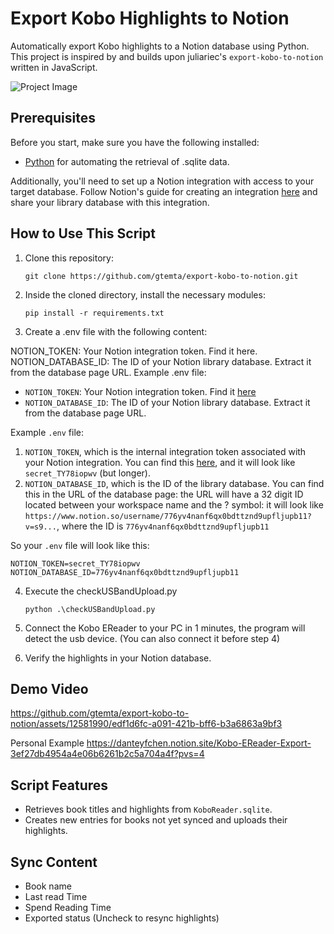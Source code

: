 # Export Kobo Highlights to Notion

Automatically export Kobo highlights to a Notion database using Python. This project is inspired by and builds upon juliariec's `export-kobo-to-notion` written in JavaScript.

![Project Image](https://github.com/gtemta/export-kobo-to-notion/assets/12581990/7d5a85d2-34dc-4e28-9c1e-782c9139300e)

## Prerequisites

Before you start, make sure you have the following installed:

- [Python](https://www.python.org/) for automating the retrieval of .sqlite data.

Additionally, you'll need to set up a Notion integration with access to your target database. Follow Notion's guide for creating an integration [here](https://developers.notion.com/docs#step-1-create-an-integration) and share your library database with this integration.

## How to Use This Script

1. Clone this repository:

   ```
   git clone https://github.com/gtemta/export-kobo-to-notion.git
   ```

2. Inside the cloned directory, install the necessary modules:
   ```
   pip install -r requirements.txt
   ```

3. Create a .env file with the following content:

NOTION_TOKEN: Your Notion integration token. Find it here.
NOTION_DATABASE_ID: The ID of your Notion library database. Extract it from the database page URL.
Example .env file:

- `NOTION_TOKEN`: Your Notion integration token. Find it [here](https://www.notion.so/my-integrations) 
- `NOTION_DATABASE_ID`: The ID of your Notion library database. Extract it from the database page URL.

Example `.env` file:

   1. `NOTION_TOKEN`, which is the internal integration token associated with your Notion integration. You can find this [here](https://www.notion.so/my-integrations), and it will look like `secret_TY78iopwv` (but longer).
   2. `NOTION_DATABASE_ID`, which is the ID of the library database. You can find this in the URL of the database page: the URL will have a 32 digit ID located between your workspace name and the ? symbol: it will look like `https://www.notion.so/username/776yv4nanf6qx0bdttznd9upfljupb11?v=s9...`, where the ID is `776yv4nanf6qx0bdttznd9upfljupb11`

   So your `.env` file will look like this:

   ```
   NOTION_TOKEN=secret_TY78iopwv
   NOTION_DATABASE_ID=776yv4nanf6qx0bdttznd9upfljupb11
   ```

4. Execute the checkUSBandUpload.py
   ```
   python .\checkUSBandUpload.py
   ```
5. Connect the Kobo EReader to your PC in 1 minutes, the program will detect the usb device.
  (You can also connect it before step 4)

6. Verify the highlights in your Notion database.

## Demo Video
https://github.com/gtemta/export-kobo-to-notion/assets/12581990/edf1d6fc-a091-421b-bff6-b3a6863a9bf3

Personal Example
https://danteyfchen.notion.site/Kobo-EReader-Export-3ef27db4954a4e06b6261b2c5a704a4f?pvs=4



## Script Features
- Retrieves book titles and highlights from `KoboReader.sqlite`.
- Creates new entries for books not yet synced and uploads their highlights.

## Sync Content
- Book name
- Last read Time
- Spend Reading Time
- Exported status (Uncheck to resync highlights)
